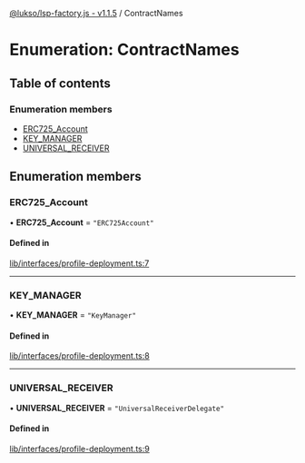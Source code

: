 [@lukso/lsp-factory.js - v1.1.5](../README.md) / ContractNames

# Enumeration: ContractNames

## Table of contents

### Enumeration members

- [ERC725\_Account](ContractNames.md#erc725_account)
- [KEY\_MANAGER](ContractNames.md#key_manager)
- [UNIVERSAL\_RECEIVER](ContractNames.md#universal_receiver)

## Enumeration members

### ERC725\_Account

• **ERC725\_Account** = `"ERC725Account"`

#### Defined in

[lib/interfaces/profile-deployment.ts:7](https://github.com/lukso-network/tools-lsp-factory/blob/8e385a2/src/lib/interfaces/profile-deployment.ts#L7)

___

### KEY\_MANAGER

• **KEY\_MANAGER** = `"KeyManager"`

#### Defined in

[lib/interfaces/profile-deployment.ts:8](https://github.com/lukso-network/tools-lsp-factory/blob/8e385a2/src/lib/interfaces/profile-deployment.ts#L8)

___

### UNIVERSAL\_RECEIVER

• **UNIVERSAL\_RECEIVER** = `"UniversalReceiverDelegate"`

#### Defined in

[lib/interfaces/profile-deployment.ts:9](https://github.com/lukso-network/tools-lsp-factory/blob/8e385a2/src/lib/interfaces/profile-deployment.ts#L9)
